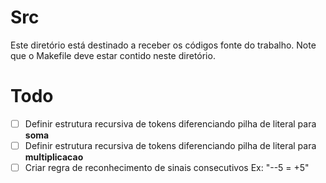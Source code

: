 # Src
Este diretório está destinado a receber os códigos fonte do trabalho. Note que o Makefile deve estar contido neste diretório.

# Todo
- [ ] Definir estrutura recursiva de tokens diferenciando pilha de literal para **soma**
- [ ] Definir estrutura recursiva de tokens diferenciando pilha de literal para **multiplicacao**
- [ ] Criar regra de reconhecimento de sinais consecutivos Ex: "--5 = +5"
